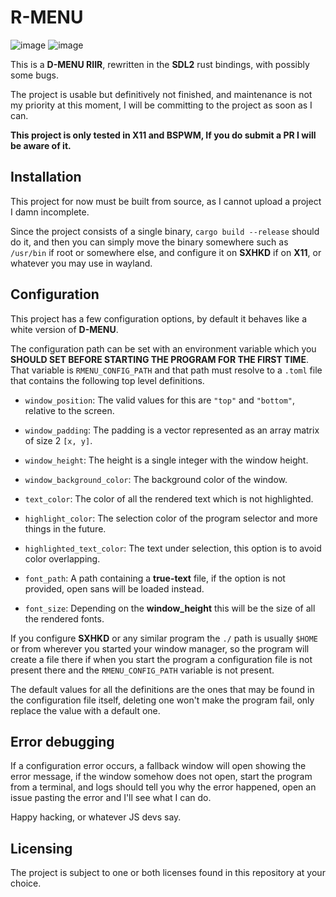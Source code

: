 # R-MENU

![image](https://github.com/user-attachments/assets/2a430cd7-9b70-414d-bef3-fa9cb3927d88)
![image](https://github.com/user-attachments/assets/c736b382-0667-4431-95c2-b686662fda0c)

This is a **D-MENU RIIR**, rewritten in the **SDL2** rust bindings, with possibly some bugs.

The project is usable but definitively not finished, and maintenance is not my priority
at this moment, I will be committing to the project as soon as I can.

**This project is only tested in X11 and BSPWM, If you do submit a PR I will be aware of it.**

## Installation

This project for now must be built from source, as I cannot upload a project I damn incomplete.

Since the project consists of a single binary, `cargo build --release` should do it, and then
you can simply move the binary somewhere such as `/usr/bin` if root or somewhere else, and configure
it on **SXHKD** if on **X11**, or whatever you may use in wayland.

## Configuration

This project has a few configuration options, by default it behaves like a white version of **D-MENU**.

The configuration path can be set with an environment variable which you **SHOULD SET BEFORE STARTING
THE PROGRAM FOR THE FIRST TIME**. That variable is `RMENU_CONFIG_PATH` and that path must resolve
to a `.toml` file that contains the following top level definitions.

- `window_position`: The valid values for this are `"top"` and `"bottom"`, relative to the screen.
- `window_padding`: The padding is a vector represented as an array matrix of size 2 `[x, y]`.
- `window_height`: The height is a single integer with the window height.

- `window_background_color`: The background color of the window.
- `text_color`: The color of all the rendered text which is not highlighted.
- `highlight_color`: The selection color of the program selector and more things in the future.
- `highlighted_text_color`: The text under selection, this option is to avoid color overlapping.

- `font_path`: A path containing a **true-text** file, if the option is not provided, open sans
will be loaded instead.
- `font_size`: Depending on the **window_height** this will be the size of all the rendered fonts.

If you configure **SXHKD** or any similar program the `./` path is usually `$HOME` or
from wherever you started your window manager, so the program will create a file there
if when you start the program a configuration file is not present there and the `RMENU_CONFIG_PATH`
variable is not present.

The default values for all the definitions are the ones that may be found in the configuration file
itself, deleting one won't make the program fail, only replace the value with a default one.

## Error debugging

If a configuration error occurs, a fallback window will open showing the error message,
if the window somehow does not open, start the program from a terminal, and logs should
tell you why the error happened, open an issue pasting the error and I'll see what I can
do.

Happy hacking, or whatever JS devs say.

## Licensing

The project is subject to one or both licenses found in this repository at your choice.
